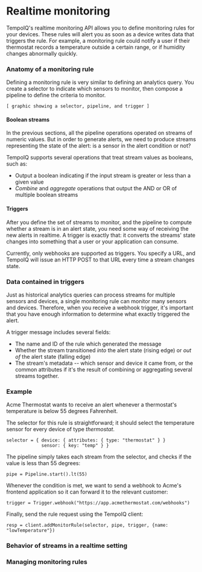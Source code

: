 # Realtime monitoring

TempoIQ's realtime monitoring API allows you to define monitoring rules
for your devices. These rules will alert you as soon as a device writes data that
triggers the rule. For example, a monitoring rule could notify a user if their
thermostat records a temperature outside a certain range, or if humidity changes
abnormally quickly.

### Anatomy of a monitoring rule

Defining a monitoring rule is very similar to defining an analytics query. You
create a selector to indicate which sensors to monitor, then compose a pipeline
to define the criteria to monitor.

`[ graphic showing a selector, pipeline, and trigger ]`

#### Boolean streams

In the previous sections, all the pipeline operations
operated on streams of numeric values. But in order to generate alerts, we need
to produce streams representing the state of the alert: is a sensor in the alert
condition or not?

TempoIQ supports several operations that treat stream values as booleans, such as:

* Output a boolean indicating if the input stream is greater or less than a given value
* *Combine* and *aggregate* operations that output the AND or OR of multiple boolean streams

#### Triggers

After you define the set of streams to monitor, and the pipeline to compute whether
a stream is in an alert state, you need some way of receiving the new alerts in realtime.
A trigger is exactly that: it converts the streams' state changes into something
that a user or your application can consume.

Currently, only webhooks are supported as triggers. You specify a URL,
and TempoIQ will issue an HTTP POST to that URL every time a stream changes state.

### Data contained in triggers

Just as historical analytics queries can process streams for multiple sensors and
devices, a single monitoring rule can monitor many sensors and devices. Therefore,
when you receive a webhook trigger, it's important that you have enough information
to determine what exactly triggered the alert.

A trigger message includes several fields:
* The name and ID of the rule which generated the message
* Whether the stream transitioned *into* the alert state (rising edge) or
*out of* the alert state (falling edge)
* The stream's metadata -- which sensor and device it came from, or the common
attributes if it's the result of combining or aggregating several streams together.


### Example

Acme Thermostat wants to receive an alert whenever a thermostat's temperature
is below 55 degrees Fahrenheit.

The selector for this rule is straightforward; it should select the
temperature sensor for every device of type *thermostat*.

```
selector = { device: { attributes: { type: "thermostat" } }
             sensor: { key: "temp" } }
```

The pipeline simply takes each stream from the selector, and checks if the value
is less than 55 degrees:

```
pipe = Pipeline.start().lt(55)
```

Whenever the condition is met, we want to send a webhook to Acme's frontend application
so it can forward it to the relevant customer:

```
trigger = Trigger.webhook("https://app.acmethermostat.com/webhooks")
```

Finally, send the rule request using the TempoIQ client:
```
resp = client.addMonitorRule(selector, pipe, trigger, {name: "lowTemperature"})
```

### Behavior of streams in a realtime setting


### Managing monitoring rules
